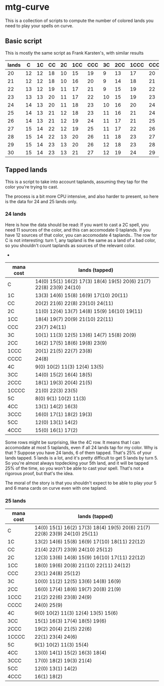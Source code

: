 # mtg-curve

This is a collection of scripts to compute the number of colored lands you need to play your spells on curve.

## Basic script

This is mostly the same script as Frank Karsten's, with similar results

| lands | C  | 1C | CC | 2C | 1CC | CCC | 3C | 2CC | 1CCC | CCCC | 4C | 3CC | 2CCC | 1CCCC | 5C | 4CC | 3CCC | 5CC | 4CCC |
|-------|----|----|----|----|-----|-----|----|-----|------|------|----|-----|------|-------|----|-----|------|-----|------|
| 20    | 12 | 12 | 18 | 10 | 15  | 19  | 9  | 13  | 17   | 20   | 8  | 12  | 15   | 18    | 7  | 11  | 14   | 10  | 12   |
| 21    | 12 | 12 | 18 | 10 | 16  | 20  | 9  | 14  | 18   | 21   | 8  | 12  | 16   | 19    | 7  | 11  | 14   | 10  | 13   |
| 22    | 13 | 12 | 19 | 11 | 17  | 21  | 9  | 15  | 19   | 22   | 8  | 13  | 17   | 20    | 8  | 12  | 15   | 11  | 14   |
| 23    | 13 | 13 | 20 | 11 | 17  | 22  | 10 | 15  | 19   | 23   | 9  | 13  | 17   | 21    | 8  | 12  | 16   | 11  | 14   |
| 24    | 14 | 13 | 20 | 11 | 18  | 23  | 10 | 16  | 20   | 24   | 9  | 14  | 18   | 21    | 8  | 13  | 16   | 12  | 15   |
| 25    | 14 | 13 | 21 | 12 | 18  | 23  | 11 | 16  | 21   | 24   | 9  | 15  | 19   | 22    | 9  | 13  | 17   | 12  | 16   |
| 26    | 14 | 13 | 21 | 12 | 19  | 24  | 11 | 17  | 21   | 25   | 10 | 15  | 19   | 23    | 9  | 14  | 18   | 13  | 16   |
| 27    | 15 | 14 | 22 | 12 | 19  | 25  | 11 | 17  | 22   | 26   | 10 | 16  | 20   | 24    | 9  | 14  | 18   | 13  | 17   |
| 28    | 15 | 14 | 22 | 13 | 20  | 26  | 11 | 18  | 23   | 27   | 10 | 16  | 21   | 25    | 10 | 15  | 19   | 14  | 18   |
| 29    | 15 | 14 | 23 | 13 | 20  | 26  | 12 | 18  | 23   | 28   | 11 | 17  | 21   | 25    | 10 | 15  | 20   | 14  | 18   |
| 30    | 15 | 14 | 23 | 13 | 21  | 27  | 12 | 19  | 24   | 29   | 11 | 17  | 22   | 26    | 10 | 16  | 20   | 15  | 19   |

## Tapped lands

This is a script to take into account taplands, assuming they tap for the color you're trying to cast.

The process is a bit more CPU intensive, and  also harder to present, so here is the data for 24 and 25 lands only.

### 24 lands



Here  is how the data should be read: If you want to cast a 2C spell, you need 11 sources of the color, and this can accomodate 0 taplands.
If you have 12 sources of that color, you can accomodate 4 taplands..
The row for C is not interesting: turn 1, any tapland is the same as a land of a bad color, so you shouldn't count taplands as sources of the relevant color.




  - 
| mana cost | lands (tapped)                                                     |
|-----------|--------------------------------------------------------------------|
| C         | 14(0) 15(1) 16(2) 17(3) 18(4) 19(5) 20(6) 21(7) 22(8) 23(9) 24(10) |
| 1C        | 13(3) 14(6) 15(8) 16(9) 17(10) 20(11)                              |
| CC        | 20(2) 21(6) 22(8) 23(10) 24(11)                                    |
| 2C        | 11(0) 12(4) 13(7) 14(8) 15(9) 16(10) 19(11)                        |
| 1CC       | 18(4) 19(7) 20(9) 21(10) 22(11)                                    |
| CCC       | 23(7) 24(11)                                                       |
| 3C        | 10(1) 11(3) 12(5) 13(6) 14(7) 15(8) 20(9)                          |
| 2CC       | 16(2) 17(5) 18(6) 19(8) 23(9)                                      |
| 1CCC      | 20(1) 21(5) 22(7) 23(8)                                            |
| CCCC      | 24(8)                                                              |
| 4C        | 9(0) 10(2) 11(3) 12(4) 13(5)                                       |
| 3CC       | 14(0) 15(2) 16(4) 18(5)                                            |
| 2CCC      | 18(1) 19(3) 20(4) 21(5)                                            |
| 1CCCC     | 21(0) 22(3) 23(5)                                                  |
| 5C        | 8(0) 9(1) 10(2) 11(3)                                              |
| 4CC       | 13(1) 14(2) 16(3)                                                  |
| 3CCC      | 16(0) 17(1) 18(2) 19(3)                                            |
| 5CC       | 12(0) 13(1) 14(2)                                                  |
| 4CCC      | 15(0) 16(1) 17(2)                                                  |


Some rows might be surprising, like the 4C row. It means that I can
accomodate at most 5 taplands, even if all 24 lands tap for my color.
Why is that ? Suppose you have 24 lands, 6 of them tapped. That's 25%
of your lands tapped.  5 lands is a lot, and it's pretty difficult to
get 5 lands by turn 5. So you're almost always topdecking your 5th
land, and it will be tapped 25% of the time, so you won't be able to
cast your spell. That's not a rigorous proof, but that's the idea.

The moral of the story is that you shouldn't expect to be able to play
your 5 and 6 mana cards on curve even with one tapland.


### 25 lands

| mana cost | lands (tapped)                                                            |
|-----------|---------------------------------------------------------------------------|
| C         | 14(0) 15(1) 16(2) 17(3) 18(4) 19(5) 20(6) 21(7) 22(8) 23(9) 24(10) 25(11) |
| 1C        | 13(2) 14(6) 15(8) 16(9) 17(10) 18(11) 22(12)                              |
| CC        | 21(4) 22(7) 23(9) 24(10) 25(12)                                           |
| 2C        | 12(3) 13(6) 14(8) 15(9) 16(10) 17(11) 22(12)                              |
| 1CC       | 18(0) 19(6) 20(8) 21(10) 22(11) 24(12)                                    |
| CCC       | 23(1) 24(8) 25(12)                                                        |
| 3C        | 10(0) 11(2) 12(5) 13(6) 14(8) 16(9)                                       |
| 2CC       | 16(0) 17(4) 18(6) 19(7) 20(8) 21(9)                                       |
| 1CCC      | 21(2) 22(6) 23(8) 24(9)                                                   |
| CCCC      | 24(0) 25(9)                                                               |
| 4C        | 9(0) 10(2) 11(3) 12(4) 13(5) 15(6)                                        |
| 3CC       | 15(1) 16(3) 17(4) 18(5) 19(6)                                             |
| 2CCC      | 19(2) 20(4) 21(5) 22(6)                                                   |
| 1CCCC     | 22(1) 23(4) 24(6)                                                         |
| 5C        | 9(1) 10(2) 11(3) 15(4)                                                    |
| 4CC       | 13(0) 14(1) 15(2) 16(3) 18(4)                                             |
| 3CCC      | 17(0) 18(2) 19(3) 21(4)                                                   |
| 5CC       | 12(0) 13(1) 14(2)                                                         |
| 4CCC      | 16(1) 18(2)                                                               |


